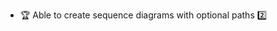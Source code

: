 * <span id="outcome-sequenceDiagrams-optionalPaths-one">:trophy: Able to create sequence diagrams with optional paths :two:</span>
